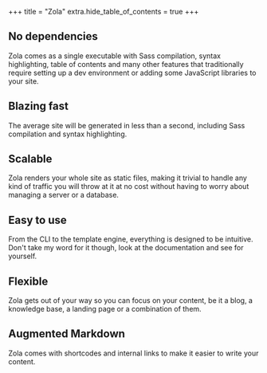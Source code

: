 +++
title = "Zola"
extra.hide_table_of_contents = true
+++
## No dependencies

Zola comes as a single executable with Sass compilation, syntax
highlighting, table of contents and many other features that
traditionally require setting up a dev environment or adding some
JavaScript libraries to your site.

## Blazing fast

The average site will be generated in less than a second, including
Sass compilation and syntax highlighting.

## Scalable

Zola renders your whole site as static files, making it trivial to
handle any kind of traffic you will throw at it at no cost without
having to worry about managing a server or a database.

## Easy to use

From the CLI to the template engine, everything is designed to be
intuitive. Don't take my word for it though, look at the documentation
and see for yourself.

## Flexible

Zola gets out of your way so you can focus on your content, be it a
blog, a knowledge base, a landing page or a combination of them.

## Augmented Markdown

Zola comes with shortcodes and internal links to make it easier to
write your content.
